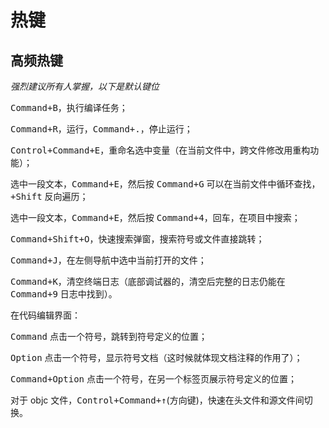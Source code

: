 # 热键

## 高频热键

_强烈建议所有人掌握，以下是默认键位_

<kbd>Command+B</kbd>，执行编译任务；

<kbd>Command+R</kbd>，运行，<kbd>Command+.</kbd>，停止运行；

<kbd>Control+Command+E</kbd>，重命名选中变量（在当前文件中，跨文件修改用重构功能）；

选中一段文本，<kbd>Command+E</kbd>，然后按 <kbd>Command+G</kbd> 可以在当前文件中循环查找，<kbd>+Shift</kbd> 反向遍历；

选中一段文本，<kbd>Command+E</kbd>，然后按 <kbd>Command+4</kbd>，回车，在项目中搜索；

<kbd>Command+Shift+O</kbd>，快速搜索弹窗，搜索符号或文件直接跳转；

<kbd>Command+J</kbd>，在左侧导航中选中当前打开的文件；

<kbd>Command+K</kbd>，清空终端日志（底部调试器的，清空后完整的日志仍能在 <kbd>Command+9</kbd> 日志中找到）。

在代码编辑界面：

<kbd>Command</kbd> 点击一个符号，跳转到符号定义的位置；

<kbd>Option</kbd> 点击一个符号，显示符号文档（这时候就体现文档注释的作用了）；

<kbd>Command+Option</kbd> 点击一个符号，在另一个标签页展示符号定义的位置；

对于 objc 文件，<kbd>Control+Command+↑</kbd>(方向键)，快速在头文件和源文件间切换。
